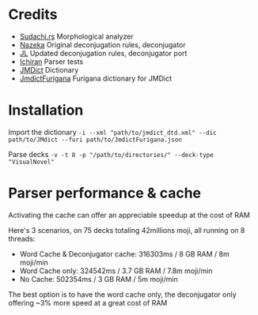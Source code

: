 # Credits
- [Sudachi.rs](https://github.com/WorksApplications/sudachi.rs) Morphological analyzer
- [Nazeka](https://github.com/wareya/nazeka) Original deconjugation rules, deconjugator
- [JL](https://github.com/rampaa/JL/tree/master) Updated deconjugation rules, deconjugator port
- [Ichiran](https://github.com/tshatrov/ichiran) Parser tests
- [JMDict](https://www.edrdg.org/wiki/index.php/JMdict-EDICT_Dictionary_Project) Dictionary
- [JmdictFurigana](https://github.com/Doublevil/JmdictFurigana) Furigana dictionary for JMDict

# Installation
Import the dictionary
```-i --xml "path/to/jmdict_dtd.xml" --dic path/to/JMdict --furi path/to/JmdictFurigana.json```

Parse decks
```-v -t 8 -p "/path/to/directories/" --deck-type "VisualNovel"```

# Parser performance & cache
Activating the cache can offer an appreciable speedup at the cost of RAM

Here's 3 scenarios, on 75 decks totaling 42millions moji, all running on 8 threads:

- Word Cache & Deconjugator cache: 316303ms / 8 GB RAM / 8m moji/min
- Word Cache only: 324542ms / 3.7 GB RAM / 7.8m moji/min
- No Cache: 502354ms / 3 GB RAM / 5m moji/min

The best option is to have the word cache only, the deconjugator only offering ~3% more speed at a great cost of RAM
